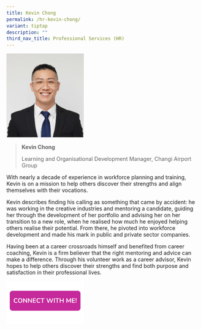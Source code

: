 ```yaml
---
title: Kevin Chong
permalink: /hr-kevin-chong/
variant: tiptap
description: ""
third_nav_title: Professional Services (HR)
---
```

<p></p>
<div class="isomer-image-wrapper">
<img style="width: 40%;" height="auto" width="100%" alt="" src="/images/Profile Photos/Kevin_Chong_1_copy.jpg">
</div>
<blockquote>
<p><strong>Kevin Chong</strong>
</p>
<p>Learning and Organisational Development Manager, Changi Airport Group</p>
</blockquote>
<p>With nearly a decade of experience in workforce planning and training,
Kevin is on a mission to help others discover their strengths and align
themselves with their vocations.</p>
<p>Kevin describes finding his calling as something that came by accident:
he was working in the creative industries and mentoring a candidate, guiding
her through the development of her portfolio and advising her on her transition
to a new role, when he realised how much he enjoyed helping others realise
their potential. From there, he pivoted into workforce development and
made his mark in public and private sector companies.</p>
<p>Having been at a career crossroads himself and benefited from career coaching,
Kevin is a firm believer that the right mentoring and advice can make a
difference. Through his volunteer work as a career advisor, Kevin hopes
to help others discover their strengths and find both purpose and satisfaction
in their professional lives.</p>
<p></p><a class="isomer-image-wrapper" href="https://form.gov.sg/677f353c52fac86cdded3728"><img style="width: 40%;" height="auto" width="100%" alt="" src="/images/CONNECT_WITH_ME.png"></a>
<p></p>
